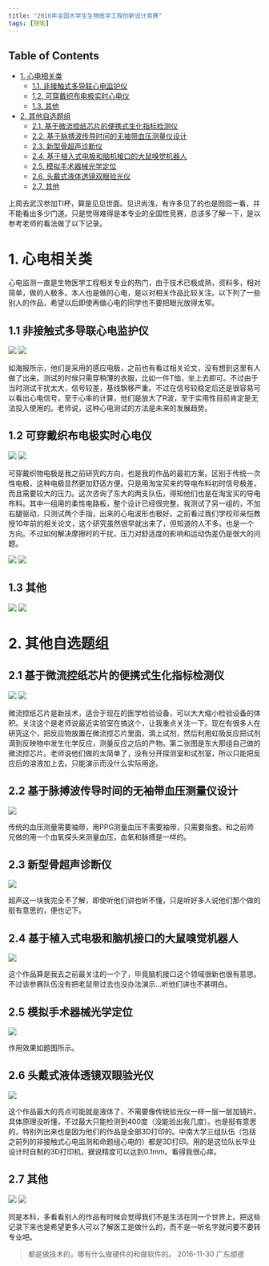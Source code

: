 ```yaml
---
title: "2016年全国大学生生物医学工程创新设计竞赛"
tags: [随笔]
---
```



<div id="table-of-contents">
<h2>Table of Contents</h2>
<div id="text-table-of-contents">
<ul>
<li><a href="#sec-1">1. 心电相关类</a>
<ul>
<li><a href="#sec-1-1">1.1. 非接触式多导联心电监护仪</a></li>
<li><a href="#sec-1-2">1.2. 可穿戴织布电极实时心电仪</a></li>
<li><a href="#sec-1-3">1.3. 其他</a></li>
</ul>
</li>
<li><a href="#sec-2">2. 其他自选题组</a>
<ul>
<li><a href="#sec-2-1">2.1. 基于微流控纸芯片的便携式生化指标检测仪</a></li>
<li><a href="#sec-2-2">2.2. 基于脉搏波传导时间的无袖带血压测量仪设计</a></li>
<li><a href="#sec-2-3">2.3. 新型骨超声诊断仪</a></li>
<li><a href="#sec-2-4">2.4. 基于植入式电极和脑机接口的大鼠嗅觉机器人</a></li>
<li><a href="#sec-2-5">2.5. 模拟手术器械光学定位</a></li>
<li><a href="#sec-2-6">2.6. 头戴式液体透镜双眼验光仪</a></li>
<li><a href="#sec-2-7">2.7. 其他</a></li>
</ul>
</li>
</ul>
</div>
</div>


上周去武汉参加TI杯，算是见见世面。见识尚浅，有许多见了的也是囫囵一看，并不能看出多少门道。只是觉得难得是本专业的全国性竞赛，总该多了解一下，是以参考老师的看法做了以下记录。

# 1. 心电相关类<a id="sec-1" name="sec-1"></a>

心电监测一直是生物医学工程相关专业的热门，由于技术已极成熟，资料多，相对简单，做的人极多。本人也是做的心电，是以对相关作品比较关注。以下列了一些别人的作品，希望以后即使再做心电的同学也不要把眼光放得太窄。

## 1.1 非接触式多导联心电监护仪<a id="sec-1-1" name="sec-1-1"></a>

![](http://ogw6sutvr.bkt.clouddn.com/5.jpg-small)
![](http://ogw6sutvr.bkt.clouddn.com/IMG_20161126_154745.jpg-small)


如海报所示，他们是采用的感应电极，之前也有看过相关论文，没有想到这里有人做了出来。测试的时候只需穿稍薄的衣服，比如一件T恤，坐上去即可。不过由于当时测试干扰太大，信号较差，基线飘移严重。不过在信号较稳定后还是很容易可以看出心电信号，至于心率的计算，他们是放大了R波，至于实用性目前肯定是无法投入使用的。老师说，这种心电测试的方法是未来的发展趋势。

## 1.2 可穿戴织布电极实时心电仪<a id="sec-1-2" name="sec-1-2"></a>

![](http://ogw6sutvr.bkt.clouddn.com/8.jpg-small)
![](http://ogw6sutvr.bkt.clouddn.com/IMG_20161126_151519_1_BURST001_COVER.jpg-small)

可穿戴织物电极是我之前研究的方向，也是我的作品的最初方案。区别于传统一次性电极，这种电极显然更加舒适方便。只是用淘宝买来的导电布料初时信号极差，而且需要较大的压力。这次咨询了东大的两支队伍，得知他们也是在淘宝买的导电布料。其中一组用的柔性电路板，整个设计已经很完整。我测试了另一组的，不加右腿驱动，只测试两个手指，出来的心电波形也极好。之前看过我们学校邓亲恺教授10年前的相关论文，这个研究虽然很早就出来了，但知道的人不多。也是一个方向。不过如何解决摩擦时的干扰，压力对舒适度的影响和运动伪差仍是很大的问题。

![](http://ogw6sutvr.bkt.clouddn.com/IMG_20161126_144338.jpg-small)
![](http://ogw6sutvr.bkt.clouddn.com/IMG_20161126_115159.jpg-small)


## 1.3 其他<a id="sec-1-3" name="sec-1-3"></a>

![](http://ogw6sutvr.bkt.clouddn.com/IMG_20161126_132728.jpg-small)
![](http://ogw6sutvr.bkt.clouddn.com/IMG_20161126_132916.jpg-small)

# 2. 其他自选题组<a id="sec-2" name="sec-2"></a>

## 2.1 基于微流控纸芯片的便携式生化指标检测仪<a id="sec-2-1" name="sec-2-1"></a>

![](http://ogw6sutvr.bkt.clouddn.com/3.jpg-small)
![](http://ogw6sutvr.bkt.clouddn.com/IMG_20161126_145313.jpg-small)

微流控纸芯片是新技术，适合于现在的医学检验设备，可以大大缩小检验设备的体积。关注这个是老师说最近实验室在搞这个，让我重点关注一下。现在有很多人在研究这个，把反应物放置在微流控芯片里面，滴上试剂，然后利用虹吸反应把试剂滴到反映物中发生化学反应，测量反应之后的产物。第二张图是东大那组自己做的微流控芯片。老师说他们做的太简单了，没有分开探测室和试剂室，所以只能把反应后的溶液加上去。只能演示而没什么实际用途。

## 2.2 基于脉搏波传导时间的无袖带血压测量仪设计<a id="sec-2-2" name="sec-2-2"></a>

![](http://ogw6sutvr.bkt.clouddn.com/7.jpg-small)

传统的血压测量需要袖带，用PPG测量血压不需要袖带，只需要指套。和之前师兄做的用一个血氧探头来测量血压，血氧和脉搏是一样的。

## 2.3 新型骨超声诊断仪<a id="sec-2-3" name="sec-2-3"></a>

![](http://ogw6sutvr.bkt.clouddn.com/6.jpg-small)

超声这一块我完全不了解，即使听他们讲也听不懂，只是听好多人说他们那个做的挺有意思的，便也记下。

## 2.4 基于植入式电极和脑机接口的大鼠嗅觉机器人<a id="sec-2-4" name="sec-2-4"></a>

![](http://ogw6sutvr.bkt.clouddn.com/IMG_20161126_111809.jpg-small)

这个作品算是我去之前最关注的一个了，毕竟脑机接口这个领域很新也很有意思。不过该参赛队伍没有把老鼠带过去也没办法演示&#x2026;听他们讲也不甚明白。

## 2.5 模拟手术器械光学定位<a id="sec-2-5" name="sec-2-5"></a>

![](http://ogw6sutvr.bkt.clouddn.com/IMG_20161126_150056.jpg-small)

作用效果如题图所示。

## 2.6 头戴式液体透镜双眼验光仪<a id="sec-2-6" name="sec-2-6"></a>

![](http://ogw6sutvr.bkt.clouddn.com/IMG_20161126_153132.jpg-small)

这个作品最大的亮点可能就是液体了，不需要像传统验光仪一样一层一层加镜片。具体原理没听懂，不过最大只能检测到400度（没能验出我几度）。也是挺有意思的，特别列出来也是因为他们的作品是全部3D打印的。中南大学三组队伍（包括之前列的非接触式心电监测和命题组心电的）都是3D打印。用的是这位队长毕业设计时自制的3D打印机，据说精度可以达到0.1mm。看得我很心痒。

## 2.7 其他<a id="sec-2-7" name="sec-2-7"></a>

![](http://ogw6sutvr.bkt.clouddn.com/4.jpg-small)
![](http://ogw6sutvr.bkt.clouddn.com/IMG_20161126_111556.jpg-small)

同是本科，多看看别人的作品有时候会觉得我们不是生活在同一个世界上。把这些记录下来也是希望更多人可以了解医工是做什么的，而不是一听名字就问要不要转专业吧。


> 都是做技术的，哪有什么做硬件的和做软件的。
 2016-11-30 广东顺德
